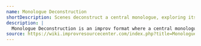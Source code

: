 ```yaml
---
name: Monologue Deconstruction
shortDescription: Scenes deconstruct a central monologue, exploring its themes and moments.
description: |
  Monologue Deconstruction is an improv format where a central monologue inspires a series of scenes that deconstruct and explore its themes, relationships, and moments.
source: https://wiki.improvresourcecenter.com/index.php?title=Monologue_Deconstruction
---
```

